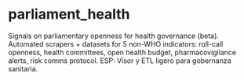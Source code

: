 # parliament_health
Signals on parliamentary openness for health governance (beta). Automated scrapers + datasets for 5 non-WHO indicators: roll-call openness, health committees, open health budget, pharmacovigilance alerts, risk comms protocol. ESP: Visor y ETL ligero para gobernanza sanitaria.
